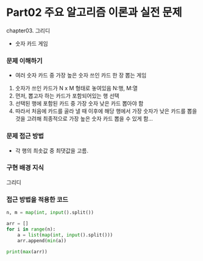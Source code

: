# Part02 주요 알고리즘 이론과 실전 문제
chapter03. 그리디
- 숫자 카드 게임

### 문제 이해하기
- 여러 숫자 카드 중 가장 높은 숫자 쓰인 카드 한 장 뽑는 게임

1. 숫자가 쓰인 카드가 N x M 형태로 놓여있음 N:행, M:열
2. 먼저, 뽑고자 하는 카드가 포함되어있는 행 선택
3. 선택된 행에 포함된 카드 중 가장 숫자 낮은 카드 뽑아야 함
4. 따라서 처음에 카드를 골라 낼 때 이후에 해당 행에서 가장 숫자가 낮은 카드를 뽑을 것을 고려해 최종적으로 가장 높은 숫자 카드 뽑을 수 있게 함...

### 문제 접근 방법
- 각 행의 최솟값 중 최댓값을 고름.

### 구현 배경 지식
그리디

### 접근 방법을 적용한 코드
```python
n, m = map(int, input().split())

arr = []
for i in range(n):
    a = list(map(int, input().split()))
    arr.append(min(a))

print(max(arr))
```
